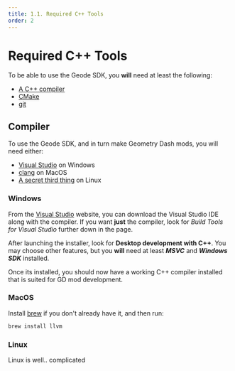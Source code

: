 ```yaml
---
title: 1.1. Required C++ Tools
order: 2
---
```


# Required C++ Tools
To be able to use the Geode SDK, you **will** need at least the following:
* [A C++ compiler](#compiler)
* [CMake](https://cmake.org/download/)
* [git](https://git-scm.com/downloads)

## Compiler
To use the Geode SDK, and in turn make Geometry Dash mods, you will need either:
* [Visual Studio](#windows) on Windows
* [clang](#macos) on MacOS
* [A secret third thing](#linux) on Linux

### Windows
From the [Visual Studio](https://visualstudio.microsoft.com/downloads/) website, you can download the Visual Studio IDE along with the compiler. If you want **just** the compiler, look for *Build Tools for Visual Studio* further down in the page.

After launching the installer, look for **Desktop development with C++**. You may choose other features, but you **will** need at least ***MSVC*** and ***Windows SDK*** installed.

Once its installed, you should now have a working C++ compiler installed that is suited for GD mod development.

### MacOS

Install [brew](https://brew.sh/) if you don't already have it, and then run:
```bash
brew install llvm
```

### Linux
Linux is well.. complicated